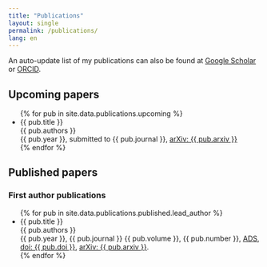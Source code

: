 ```yaml
---
title: "Publications"
layout: single
permalink: /publications/
lang: en
---
```

An auto-update list of my publications can also be found at [Google Scholar](https://scholar.google.co.jp/citations?user=lb2prtEAAAAJ) or [ORCID](https://orcid.org/0009-0003-4594-3715).

## Upcoming papers

<ul>
{% for pub in site.data.publications.upcoming %}
  <li>
  {{ pub.title }} <br>
  {{ pub.authors }} <br>
  {{ pub.year }}, submitted to {{ pub.journal }}, 
    <a href="https://arxiv.org/abs/{{ pub.arxiv }}">arXiv: {{ pub.arxiv }}</a>
  </li>
{% endfor %}
</ul>

## Published papers
### First author publications

<ul>
{% for pub in site.data.publications.published.lead_author %}
  <li>
  {{ pub.title }} <br>
  {{ pub.authors }} <br>
  {{ pub.year }}, {{ pub.journal }} {{ pub.volume }}, {{ pub.number }}, 
    <a href="https://ui.adsabs.harvard.edu/abs/{{ pub.doi }}/abstract">ADS</a>, 
    <a href="http://dx.doi.org/{{ pub.doi }}">doi: {{ pub.doi }}</a>, 
    <a href="https://arxiv.org/abs/{{ pub.arxiv }}">arXiv: {{ pub.arxiv }}</a>.
  </li>
{% endfor %}
</ul>

